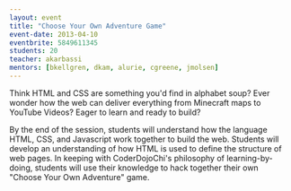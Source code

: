 ```yaml
---
layout: event
title: "Choose Your Own Adventure Game"
event-date: 2013-04-10
eventbrite: 5849611345
students: 20
teacher: akarbassi
mentors: [bkellgren, dkam, alurie, cgreene, jmolsen]
---
```


Think HTML and CSS are something you'd find in alphabet soup? Ever wonder how the web can deliver everything from Minecraft maps to YouTube Videos? Eager to learn and ready to build?

By the end of the session, students will understand how the language HTML, CSS, and Javascript work together to build the web. Students will develop an understanding of how HTML is used to define the structure of web pages. In keeping with CoderDojoChi's philosophy of learning-by-doing, students will use their knowledge to hack together their own "Choose Your Own Adventure" game.
